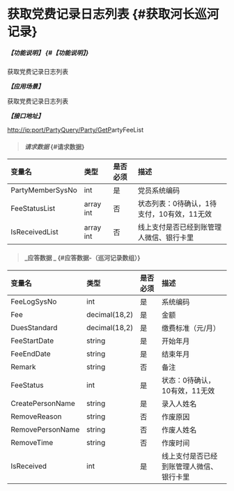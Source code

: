 # 获取党费记录日志列表 {#获取河长巡河记录}

##### _【功能说明】_ {#【功能说明】}

获取党费记录日志列表

_**【应用场景】**_

获取党费记录日志列表

_**【接口地址】**_

[http://ip:port/PartyQuery/Party/GetP](http://ip:port/HMQuery/PatrolRiver/GetPatrolRivers)artyFeeList

> #### _请求数据_ {#请求数据}

| 变量名 | 类型 | 是否必须 | 描述 |
| :--- | :--- | :--- | :--- |
| PartyMemberSysNo | int | 是 | 党员系统编码 |
| FeeStatusList | array int | 否 | 状态列表：0待确认，1待支付，10有效，11无效 |
| IsReceivedList | array int | 否 | 线上支付是否已经到账管理人微信、银行卡里|


> #### _应答数据 _ {#应答数据-（巡河记录数组）}

| 变量名 | 类型 | 是否必须 | 描述 |
| :--- | :--- | :--- | :--- |
| FeeLogSysNo | int | 是 | 系统编码 |
| Fee | decimal\(18,2\) | 是 | 金额 |
| DuesStandard | decimal\(18,2\) | 是 | 缴费标准（元/月） |
| FeeStartDate | string | 是 | 开始年月 |
| FeeEndDate | string | 是 | 结束年月 |
| Remark | string | 否 | 备注 |
| FeeStatus | int | 是 | 状态：0待确认，10有效，11无效 |
| CreatePersonName | string | 是 | 录入人姓名 |
| RemoveReason | string | 否 | 作废原因 |
| RemovePersonName | string | 否 | 作废人姓名 |
| RemoveTime | string | 否 | 作废时间 |
| IsReceived| int | 是 | 线上支付是否已经到账管理人微信、银行卡里|

